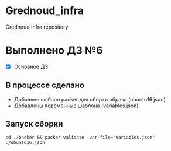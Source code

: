 # Grednoud_infra
Grednoud Infra repository

# Выполнено ДЗ №6

 - [x] Основное ДЗ

## В процессе сделано
  - Добавлен шаблон packer для сборки образа (ubuntu16.json)
  - Добавлены переменные шаблона (variables.json)

## Запуск сборки
  ```
  cd ./packer && packer validate -var-file="variables.json" ./ubuntu16.json
  ```
